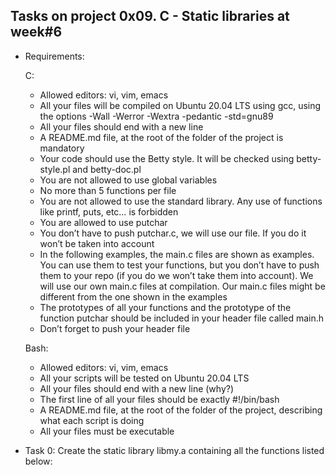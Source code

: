 ## Tasks on project 0x09. C - Static libraries at week#6
 - Requirements:
	

	C:
	- Allowed editors: vi, vim, emacs
	- All your files will be compiled on Ubuntu 20.04 LTS using gcc, using the options -Wall -Werror -Wextra -pedantic -std=gnu89
	- All your files should end with a new line
	- A README.md file, at the root of the folder of the project is mandatory
	- Your code should use the Betty style. It will be checked using betty-style.pl and betty-doc.pl
	- You are not allowed to use global variables
	- No more than 5 functions per file
	- You are not allowed to use the standard library. Any use of functions like printf, puts, etc… is forbidden
	- You are allowed to use putchar
	- You don’t have to push putchar.c, we will use our file. If you do it won’t be taken into account
	- In the following examples, the main.c files are shown as examples. You can use them to test your functions, but you don’t have to push them to your repo (if you do we won’t take them into account). We will use our own main.c files at compilation. Our main.c files might be different from the one shown in the examples
	- The prototypes of all your functions and the prototype of the function putchar should be included in your header file called main.h
	- Don’t forget to push your header file



	Bash:
	- Allowed editors: vi, vim, emacs
	- All your scripts will be tested on Ubuntu 20.04 LTS
	- All your files should end with a new line (why?)
	- The first line of all your files should be exactly #!/bin/bash
	- A README.md file, at the root of the folder of the project, describing what each script is doing
	- All your files must be executable


 - Task 0: Create the static library libmy.a containing all the functions listed below:
